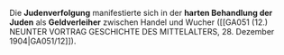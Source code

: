 
Die **Judenverfolgung** manifestierte sich in der **harten Behandlung der Juden** als **Geldverleiher** zwischen Handel und Wucher ([[GA051 (12.) NEUNTER VORTRAG GESCHICHTE DES MITTELALTERS, 28. Dezember 1904|GA051/12]]).
